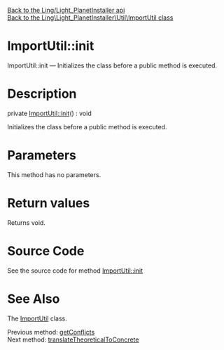 [Back to the Ling/Light_PlanetInstaller api](https://github.com/lingtalfi/Light_PlanetInstaller/blob/master/doc/api/Ling/Light_PlanetInstaller.md)<br>
[Back to the Ling\Light_PlanetInstaller\Util\ImportUtil class](https://github.com/lingtalfi/Light_PlanetInstaller/blob/master/doc/api/Ling/Light_PlanetInstaller/Util/ImportUtil.md)


ImportUtil::init
================



ImportUtil::init — Initializes the class before a public method is executed.




Description
================


private [ImportUtil::init](https://github.com/lingtalfi/Light_PlanetInstaller/blob/master/doc/api/Ling/Light_PlanetInstaller/Util/ImportUtil/init.md)() : void




Initializes the class before a public method is executed.




Parameters
================

This method has no parameters.


Return values
================

Returns void.








Source Code
===========
See the source code for method [ImportUtil::init](https://github.com/lingtalfi/Light_PlanetInstaller/blob/master/Util/ImportUtil.php#L592-L597)


See Also
================

The [ImportUtil](https://github.com/lingtalfi/Light_PlanetInstaller/blob/master/doc/api/Ling/Light_PlanetInstaller/Util/ImportUtil.md) class.

Previous method: [getConflicts](https://github.com/lingtalfi/Light_PlanetInstaller/blob/master/doc/api/Ling/Light_PlanetInstaller/Util/ImportUtil/getConflicts.md)<br>Next method: [translateTheoreticalToConcrete](https://github.com/lingtalfi/Light_PlanetInstaller/blob/master/doc/api/Ling/Light_PlanetInstaller/Util/ImportUtil/translateTheoreticalToConcrete.md)<br>

